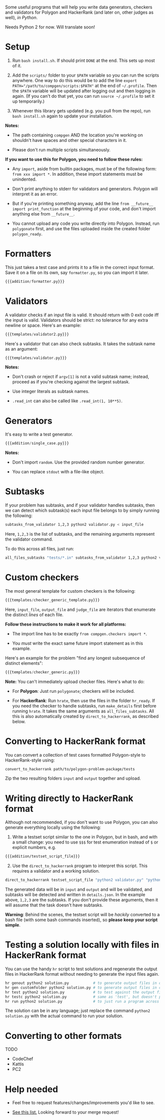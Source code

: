 Some useful programs that will help you write data generators, checkers and validators for Polygon and HackerRank (and later on, other judges as well), *in Python*.  

Needs Python 2 for now. Will translate soon!



# Setup 

1. Run `bash install.sh`. If should print `DONE` at the end. This sets up most of it.

2. Add the `scripts/` folder to your `$PATH` variable so you can run the scripts anywhere. One way to do this would be to add the line `export PATH="/path/to/compgen/scripts:$PATH"` at the end of `~/.profile`. Then the `$PATH` variable will be updated after logging out and then logging in again. (If you can't do that yet, you can run `source ~/.profile` to set it up temporarily.)

3. Whenever this library gets updated (e.g. you pull from the repo), run `bash install.sh` again to update your installation.



**Notes:**  

- The path containing `compgen` AND the location you're working on shouldn't have spaces and other special characters in it.

- Please don't run multiple scripts simultaneously.



**If you want to use this for Polygon, you need to follow these rules:**

- Any `import`, aside from builtin packages, must be of the following form: `from xxx import *`. In addition, these import statements must be unindented.

- Don't print anything to stderr for validators and generators. Polygon will interpret it as an error.

- But if you're printing something anyway, add the line `from __future__ import print_function` at the beginning of your code, and don't import anything else from `__future__`.  

- You cannot upload any code you write directly into Polygon. Instead, run `polygonate` first, and use the files uploaded inside the created folder `polygon_ready`.  



# Formatters

This just takes a test case and prints it to a file in the correct input format. Save it on a file on its own, say `formatter.py`, so you can import it later.

```python
{{{addition/formatter.py}}}
```



# Validators

A validator checks if an input file is valid. It should return with 0 exit code iff the input is valid. Validators should be strict: no tolerance for any extra newline or space. Here's an example:

```python
{{{templates/validator2.py}}}
```

Here's a validator that can also check subtasks. It takes the subtask name as an argument: 

```python
{{{templates/validator.py}}}
```

**Notes:** 

- Don't crash or reject if `argv[1]` is not a valid subtask name; instead, proceed as if you're checking against the largest subtask.  

- Use integer literals as subtask names.

- `.read_int` can also be called like `.read_int(1, 10**5)`.



# Generators

It's easy to write a test generator.  

```python
{{{addition/single_case.py}}}
```

**Notes:**

- Don't import `random`. Use the provided random number generator.

- You can replace `stdout` with a file-like object.



# Subtasks  

If your problem has subtasks, and if your validator handles subtasks, then we can detect which subtask(s) each input file belongs to by simply running the following:

```bash
subtasks_from_validator 1,2,3 python2 validator.py < input_file
```

Here, `1,2,3` is the list of subtasks, and the remaining arguments represent the validator command.  

To do this across all files, just run:

```bash
all_files_subtasks "tests/*.in" subtasks_from_validator 1,2,3 python2 validator.py
```



# Custom checkers

The most general template for custom checkers is the following:

```python
{{{templates/checker_generic_template.py}}}
```

Here, `input_file`, `output_file` and `judge_file` are iterators that enumerate the distinct *lines* of each file.

**Follow these instructions to make it work for all platforms:** 

- The import line has to be exactly `from compgen.checkers import *`.

- You *must* write the exact same future import statement as in this example.

Here's an example for the problem "find any longest subsequence of distinct elements":

```python
{{{templates/checker_generic.py}}}
```

**Note:** You can't immediately upload checker files. Here's what to do:

- For **Polygon**: Just run `polygonate`; checkers will be included.

- For **HackerRank**: Run `hrate`, then use the files in the folder `hr_ready`. If you need the checker to handle subtasks, run `make_details` first before running `hrate`. It takes the same arguments as `all_files_subtasks`. All this is also automatically created by `direct_to_hackerrank`, as described below.  




# Converting to HackerRank format  

You can convert a collection of test cases formatted Polygon-style to HackerRank-style using:

```bash
convert_to_hackerrank path/to/polygon-problem-package/tests
```

Zip the two resulting folders `input` and `output` together and upload.  



# Writing directly to HackerRank format  

Although not recommended, if you don't want to use Polygon, you can also generate everything locally using the following:

1. Write a testset script similar to the one in Polygon, but in bash, and with a small change: you need to use `$$$` for test enumeration instead of `$` or explicit numbers, e.g.

```bash
{{{addition/testset_script_file}}}
```

2. Use the `direct_to_hackerrank` program to interpret this script. This requires a validator and a working solution.

```bash
direct_to_hackerrank testset_script_file "python2 validator.py" "python2 solution.py" 1,2,3
```

The generated data will be in `input` and `output` and will be validated, and subtasks will be detected and written in `details.json`. In the example above, `1,2,3` are the subtasks. If you don't provide these arguments, then it will assume that the task doesn't have subtasks.

**Warning**: Behind the scenes, the testset script will be *hackily* converted to a bash file (with some bash commands inserted), so **please keep your script simple**.



# Testing a solution locally with files in HackerRank format

You can use the handy `hr` script to test solutions and regenerate the output files in HackerRank format without needing to generate the input files again.

```bash
hr genout python2 solution.py           # to generate output files in output/
hr gen customfolder python2 solution.py # to generate output files in customfolder/
hr test python2 solution.py             # to test against the output files
hr testc python2 solution.py            # same as 'test', but doesn't print the output of diff
hr run python2 solution.py              # to just run a program across all input files
```

The solution can be in any language; just replace the command `python2 solution.py` with the actual command to run your solution.



# Converting to other formats  

TODO  

- CodeChef  
- Kattis  
- PC2  



# Help needed  

- Feel free to request features/changes/improvements you'd like to see.

- [See this list.](docs/HELP.md) Looking forward to your merge request!

